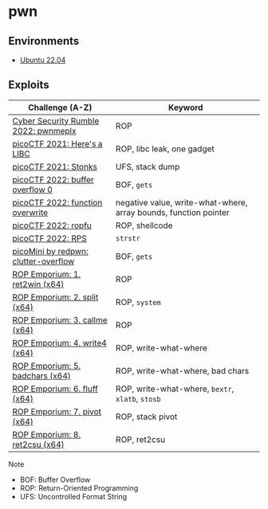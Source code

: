 # pwn

## Environments
- [Ubuntu 22.04](environments/ubuntu22.04/Dockerfile)

## Exploits
| Challenge (A-Z)                                                                             | Keyword                                                          |
| ------------------------------------------------------------------------------------------- | ---------------------------------------------------------------- |
| [Cyber Security Rumble 2022: pwnmeplx](challenges/CyberSecurityRumble2022/pwnmeplx/)        | ROP                                                              |
| [picoCTF 2021: Here's a LIBC](challenges/picoCTF2021/Here's%20a%20LIBC/)                    | ROP, libc leak, one gadget                                       |
| [picoCTF 2021: Stonks](challenges/picoCTF2021/Stonks/)                                      | UFS, stack dump                                                  |
| [picoCTF 2022: buffer overflow 0](challenges/picoCTF2022/buffer%20overflow%200/)            | BOF, `gets`                                                      |
| [picoCTF 2022: function overwrite](challenges/picoCTF2022/function%20overwrite/)            | negative value, write-what-where, array bounds, function pointer |
| [picoCTF 2022: ropfu](challenges/picoCTF2022/ropfu/)                                        | ROP, shellcode                                                   |
| [picoCTF 2022: RPS](challenges/picoCTF2022/RPS/)                                            | `strstr`                                                         |
| [picoMini by redpwn: clutter-overflow](challenges/picoMini%20by%20redpwn/clutter-overflow/) | BOF, `gets`                                                      |
| [ROP Emporium: 1. ret2win (x64)](challenges/ROPEmporium/1_ret2win-x64/)                     | ROP                                                              |
| [ROP Emporium: 2. split (x64)](challenges/ROPEmporium/2_split-x64/)                         | ROP, `system`                                                    |
| [ROP Emporium: 3. callme (x64)](challenges/ROPEmporium/3_callme-x64/)                       | ROP                                                              |
| [ROP Emporium: 4. write4 (x64)](challenges/ROPEmporium/4_write4-x64/)                       | ROP, write-what-where                                            |
| [ROP Emporium: 5. badchars (x64)](challenges/ROPEmporium/5_badchars-x64/)                   | ROP, write-what-where, bad chars                                 |
| [ROP Emporium: 6. fluff (x64)](challenges/ROPEmporium/6_fluff-x64/)                         | ROP, write-what-where, `bextr`, `xlatb`, `stosb`                 |
| [ROP Emporium: 7. pivot (x64)](challenges/ROPEmporium/7_pivot-x64/)                         | ROP, stack pivot                                                 |
| [ROP Emporium: 8. ret2csu (x64)](challenges/ROPEmporium/8_ret2csu-x64/)                     | ROP, ret2csu                                                     |

Note
- BOF: Buffer Overflow
- ROP: Return-Oriented Programming
- UFS: Uncontrolled Format String
